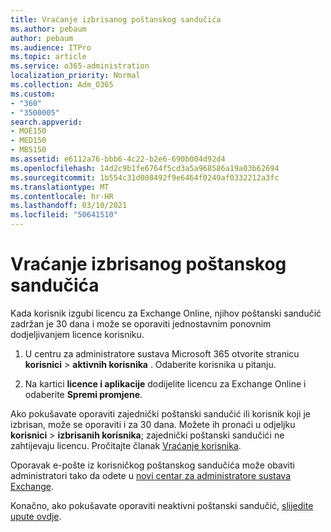 ```yaml
---
title: Vraćanje izbrisanog poštanskog sandučića
ms.author: pebaum
author: pebaum
ms.audience: ITPro
ms.topic: article
ms.service: o365-administration
localization_priority: Normal
ms.collection: Adm_O365
ms.custom:
- "360"
- "3500005"
search.appverid:
- MOE150
- MED150
- MBS150
ms.assetid: e6112a76-bbb6-4c22-b2e6-690b004d92d4
ms.openlocfilehash: 14d2c9b1fe6764f5cd3a5a968586a19a03b62694
ms.sourcegitcommit: 1b554c31d008492f9e6464f0249af0332212a3fc
ms.translationtype: MT
ms.contentlocale: hr-HR
ms.lasthandoff: 03/10/2021
ms.locfileid: "50641510"
---
```

# <a name="restore-a-deleted-mailbox"></a>Vraćanje izbrisanog poštanskog sandučića

Kada korisnik izgubi licencu za Exchange Online, njihov poštanski sandučić zadržan je 30 dana i može se oporaviti jednostavnim ponovnim dodjeljivanjem licence korisniku.
  
1. U centru za administratore sustava Microsoft 365 otvorite stranicu **korisnici** \> **aktivnih korisnika** . Odaberite korisnika u pitanju.

2. Na kartici **licence i aplikacije** dodijelite licencu za Exchange Online i odaberite **Spremi promjene**.

Ako pokušavate oporaviti zajednički poštanski sandučić ili korisnik koji je izbrisan, može se oporaviti i za 30 dana. Možete ih pronaći u odjeljku **korisnici** \> **izbrisanih korisnika**; zajednički poštanski sandučići ne zahtijevaju licencu. Pročitajte članak [Vraćanje korisnika](https://docs.microsoft.com/microsoft-365/admin/add-users/restore-user).

Oporavak e-pošte iz korisničkog poštanskog sandučića može obaviti administratori tako da odete u [novi centar za administratore sustava Exchange](https://techcommunity.microsoft.com/t5/exchange-team-blog/a-new-recoverableitems-experience-comes-to-exchange-online/ba-p/1505353).

Konačno, ako pokušavate oporaviti neaktivni poštanski sandučić, [slijedite upute ovdje](https://docs.microsoft.com/microsoft-365/compliance/recover-an-inactive-mailbox).
  
